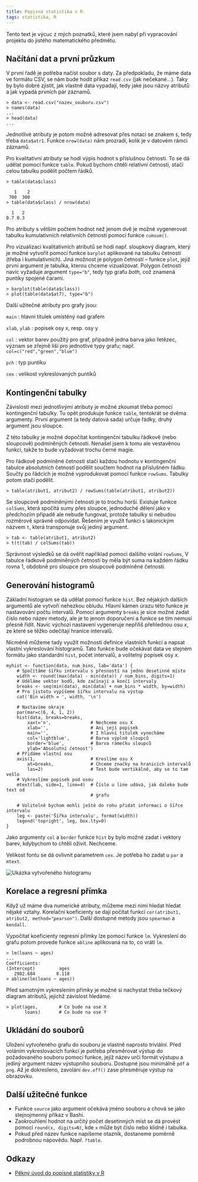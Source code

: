 ```yaml
---
title: Popisná statistika v R
tags: statistika, R
---
```


Tento text je výcuc z mých poznatků, které jsem nabyl při vypracování projektu
do jistého matematického předmětu.


## Načítání dat a první průzkum

V první řadě je potřeba načíst soubor s daty. Za předpokladu, že máme data ve
formátu CSV, se nám bude hodit příkaz `read.csv` (jak nečekané…). Taky by bylo
dobré zjistit, jak vlastně data vypadají, tedy jaké jsou názvy atributů a jak
vypadá prvních pár záznamů.

~~~~~~~~~~~~~~~~~~~~~~~~~~~~~~~~~~~~~~~~~~~~~~~~~~~ {.R}
> data <- read.csv("nazev_souboru.csv")
> names(data)
...
> head(data)
...
~~~~~~~~~~~~~~~~~~~~~~~~~~~~~~~~~~~~~~~~~~~~~~~~~~~~~~~~

Jednotlivé atributy je potom možné adresovat přes notaci se znakem `$`, tedy
třeba `data$atr1`. Funkce `nrow(data)` nám prozradí, kolik je v datovém rámci
záznamů.

Pro kvalitativní atributy se hodí výpis hodnot s příslušnou četností. To se dá
udělat pomocí funkce `table`. Pokud bychom chtěli relativní četnosti, stačí
celou tabulku podělit počtem řádků.

~~~~~~~~~~~~~~~~~~~~~~~~~~~~~~~~~~~~~~~~~~~~~~~~~~~ {.R}
> table(data$class)

   1    2
 700  300
> table(data$class) / nrow(data)

  1   2
0.7 0.3
~~~~~~~~~~~~~~~~~~~~~~~~~~~~~~~~~~~~~~~~~~~~~~~~~~~~~~~~

Pro atributy s větším počtem hodnot než jenom dvě je možné vygenerovat tabulku
kumulativních relativních četností pomocí funkce `cumsum()`.

Pro vizualizaci kvalitativních atributů se hodí např. sloupkový diagram, který
je možné vytvořit pomocí funkce `barplot` aplikované na tabulku četností (třeba
i kumulativních). Jiná možnost je polygon četností – funkce `plot`, jejíž první
argument je tabulka, kterou chceme vizualizovat. Polygon četností navíc
vyžaduje argument `type="b"`, tedy typ grafu *both*, což znamená puntíky
spojené čarami.

~~~~~~~~~~~~~~~~~~~~~~~~~~~~~~~~~~~~~~~~~~~~~~~~~~~ {.R}
> barplot(table(data$class))
> plot(table(data$at7), type="b")
~~~~~~~~~~~~~~~~~~~~~~~~~~~~~~~~~~~~~~~~~~~~~~~~~~~~~~~~

Další užitečné atributy pro grafy jsou:

`main`
:   hlavní titulek umístěný nad grafem

`xlab`, `ylab`
:   popisek osy x, resp. osy y

`col`
:   vektor barev použitý pro graf, případně jedna barva jako řetězec,  význam
    se zřejmě liší pro jednotlivé typy grafu; např. `col=c("red","green","blue")`

`pch`
:   typ puntíku

`cex`
:   velikost vykreslovaných puntíků


## Kontingenční tabulky

Závislosti mezi jednotlivými atributy je možné zkoumat třeba pomocí
kontingenční tabulky. Tu opět produkuje funkce `table`, tentokrát se dvěma
argumenty. První argument (a tedy datová sada) určuje řádky, druhý argument
jsou sloupce.

Z této tabulky je možné dopočítat kontingenční tabulku řádkově (nebo sloupcově)
podmíněných četností. Nenašel jsem k tomu ale vestavěnou funkci, takže to bude
vyžadovat trochu černé magie.

Pro řádkově podmíněné četnosti stačí každou hodnotu v kontingenční tabulce
absolutních četností podělit součtem hodnot na příslušném řádku. Součty po
řádcích je možné vyprodukovat pomocí funkce `rowSums`. Tabulky potom stačí
podělit.

~~~~~~~~~~~~~~~~~~~~~~~~~~~~~~~~~~~~~~~~~~~~~~~~~~~ {.R}
> table(atribut1, atribut2) / rowSums(table(atribut1, atribut2))
~~~~~~~~~~~~~~~~~~~~~~~~~~~~~~~~~~~~~~~~~~~~~~~~~~~~~~~~

Se sloupcově podmíněnými četnosti je to trochu horší. Existuje funkce
`colSums`, která spočítá sumy přes sloupce, jednoduché dělení jako v předchozím
případě ale nebude fungovat, protože tabulky si nebudou rozměrově správně
odpovídat. Řešením je využít funkci s lakonickým názvem `t`, která transponuje
svůj jediný argument.

~~~~~~~~~~~~~~~~~~~~~~~~~~~~~~~~~~~~~~~~~~~~~~~~~~~ {.R}
> tab <- table(atribut1, atribut2)
> t(t(tab) / colSums(tab))
~~~~~~~~~~~~~~~~~~~~~~~~~~~~~~~~~~~~~~~~~~~~~~~~~~~~~~~~

Správnost výsledků se dá ověřit například pomocí dalšího volání `rowSums`, V
tabulce řádkově podmíněných četností by měla být suma na každém řádku rovna 1,
obdobně pro sloupce pro sloupcově podmíněné četnosti.


## Generování histogramů

Základní histogram se dá udělat pomocí funkce `hist`. Bez nějakých dalších
argumentů ale vytvoří nehezkou obludu. Hlavní kámen úrazu této funkce je
nastavování počtu intervalů. Pomocí argumenty `breaks` je sice možné zadat
číslo nebo název metody, ale je to jenom doporučení a funkce se tím nemusí
přesně řídit. Navíc výchozí nastavení vygeneruje nepříliš přehlednou osu $x$,
ze které se těžko odečítají hranice intervalů.

Nicméně můžeme tady využít možnosti definice vlastních funkcí a napsat vlastní
vykreslování histogramů. Tato funkce bude očekávat data ve stejném formátu jako
standardní `hist`, počet intervalů, a volitelný popisek osy $x$.

~~~~~~~~~~~~~~~~~~~~~~~~~~~~~~~~~~~~~~~~~~~~~~~~~~~ {.R}
myhist <- function(data, num_bins, lab='data') {
    # Spočítáme šířku intervalu s přesností na jedno desetinné místo
    width <- round((max(data) - min(data)) / num_bins, digits=1)
    # Uděláme vektor bodů, kde začínají a končí intervaly
    breaks <- seq(min(data), min(data) + num_bins * width, by=width)
    # Pro jistotu vypíšeme šířku intervalu na výstup
    cat('Bin width = ', width, '\n')

    # Nastavíme okraje
    par(mar=c(6, 4, 1, 2))
    hist(data, breaks=breaks,
        xaxt='n',               # Nechceme osu X
        xlab='',                # Ani její popisek
        main='',                # I hlavní titulek vynecháme
        col='lightblue',        # Barva výplně sloupců
        border='blue',          # Barva rámečku sloupců
        ylab='Absolutní četnost')
    # Přidáme vlastní osu
    axis(1,                     # Kreslíme osu X
        at=breaks,              # Chceme značky na hranicích intervalů
        las=2)                  # Test bude vertikálně, aby se to tam vešlo
    # Vykreslíme popisek pod osou
    mtext(lab, side=1, line=4)  # Číslo u line udává, jak daleko bude text od
                                # grafu

    # Volitelně bychom mohli ještě do rohu přidat informaci o šířce intervalu
    leg <- paste('Šířka intervalu', format(width))
    legend('topright', leg, box.lty=0)
}
~~~~~~~~~~~~~~~~~~~~~~~~~~~~~~~~~~~~~~~~~~~~~~~~~~~~~~~~

Jako argumenty `col` a `border` funkce `hist` by bylo možné zadat i vektory
barev, kdybychom to chtěli oživit. Nechceme.

Velikost fontu se dá ovlivnit parametrem `cex`. Je potřeba ho zadat u `par` a
`mtext`.

![Ukázka vytvořeného histogramu](/images/r-histogram.png)


## Korelace a regresní přímka

Když už máme dva numerické atributy, můžeme mezi nimi hledat hledat nějaké
vztahy. Korelační koeficienty se dají počítat funkcí `cor(atribut1, atribut2,
method="pearson")`. Další dostupné metody jsou `spearman` a `kendall`.

Vypočítat koeficienty regresní přímky lze pomocí funkce `lm`. Vykreslení do
grafu potom provede funkce `abline` aplikovaná na to, co vrátí `lm`.

~~~~~~~~~~~~~~~~~~~~~~~~~~~~~~~~~~~~~~~~~~~~~~~~~~~ {.R}
> lm(loans ~ ages)
...
Coefficients:
(Intercept)         ages
   2982.684        8.118
> abline(lm(loans ~ ages))
~~~~~~~~~~~~~~~~~~~~~~~~~~~~~~~~~~~~~~~~~~~~~~~~~~~~~~~~

Před samotným vykreslením přímky je možné si nachystat třeba tečkový diagram
atributů, jejichž závislost hledáme.

~~~~~~~~~~~~~~~~~~~~~~~~~~~~~~~~~~~~~~~~~~~~~~~~~~~ {.R}
> plot(ages,        # Co bude na ose X
       loans)       # Co bude na ose Y
~~~~~~~~~~~~~~~~~~~~~~~~~~~~~~~~~~~~~~~~~~~~~~~~~~~~~~~~


## Ukládání do souborů

Uložení vytvořeného grafu do souboru je vlastně naprosto triviální. Před
voláním vykreslovacích funkcí je potřeba přesměrovat výstup do požadovaného
souboru pomocí funkce, jejíž název určí formát výstupu a jediný argument název
výstupního souboru. Dostupné jsou minimálně `pdf` a `png`. Až je dokresleno,
zavolání `dev.off()` zase přesměruje výstup na obrazovku.


## Další užitečné funkce

* Funkce `source` jako argument očekává jméno souboru a chová se jako
  stejnojmenný příkaz v Bashi.
* Zaokrouhlení hodnot na určitý počet desetinných míst se dá provést pomocí
  `round(x, digits=N)`, kde `x` může být číslo nebo klidně i tabulka.
* Pokud před název funkce napíšeme otazník, dostaneme poměrně podrobnou
  nápovědu. Např. `?table`.

## Odkazy

* [Pěkný úvod do popisné statistiky v R](http://www.r-tutor.com/elementary-statistics)
